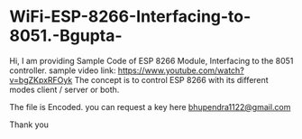 # WiFi-ESP-8266-Interfacing-to-8051.-Bgupta-
Hi,
I am providing Sample Code of ESP 8266 Module, Interfacing to the 8051 controller.  sample video link: https://www.youtube.com/watch?v=bgZKpxRFOyk  The concept is to control ESP 8266 with its different modes client / server or both.

The file is Encoded. 
you can request a key here bhupendra1122@gmail.com 

Thank you

